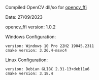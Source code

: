 Compiled OpenCV dll/so for [opencv_ffi](https://github.com/Levi-Lesches/opencv_ffi)

Date: 27/09/2023

opencv_ffi version: 1.0.2

Windows Configuration:

	version: Windows 10 Pro 22H2 19045.2311
	cmake version: 3.26.4-msvc4

Linux Configuration:

	version: Debian GLIBC 2.31-13+deb11u6
	cmake version: 3.18.4
